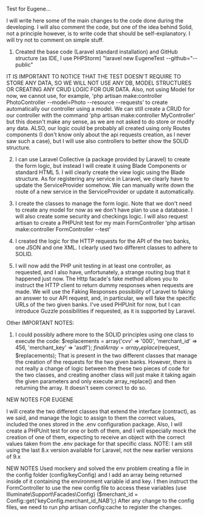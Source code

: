 Test for Eugene...

I will write here some of the main changes to the code done during the developing.
I will also comment the code, but one of the idea behind Solid, not a principle however, is to write code that
should be self-explanatory. I will try not to comment on simple stuff.

1) Created the base code (Laravel standard installation) and GitHub structure (as IDE, I use PHPStorm)
"laravel new EugeneTest --github="--public"

IT IS IMPORTANT TO NOTICE THAT THE TEST DOESN'T REQUIRE TO STORE ANY DATA, SO WE WILL NOT USE ANY DB, MODEL STRUCTURES
OR CREATING ANY CRUD LOGIC FOR OUR DATA.
Also, not using Model for now, we cannot use, for example, 'php artisan make:controller PhotoController --model=Photo --resource --requests'
to create automatically our controller using a model. We can still create a CRUD for our controller with the command
'php artisan make:controller MyController' but this doesn't make any sense, as we are not asked to do store or modify any
data.
ALSO, our logic could be probably all created using only Routes components (I don't know only about the api requests creation, as I never saw such a case),
but I will use also controllers to better show the SOLID structure.

2) I can use Laravel Collective (a package provided by Laravel) to create the form logic, but instead I will create it
using Blade Components or standard HTML 5.
I will clearly create the view logic using the Blade structure.
As for registering any service in Laravel, we clearly have to update the ServiceProvider somehow.
We can manually write down the route of a new service in the ServiceProvider or update it automatically.


3) I create the classes to manage the form logic. Note that we don't need to create any model for now as we don't 
have plan to use a database. I will also create some security and checkings logic. I will also request artisan to create
a PHPUnit test for my main FormController
'php artisan make:controller FormController --test'

4) I created the logic for the HTTP requests for the API of the two banks, one JSON and one XML. I clearly used two different
classes to adhere to SOLID.

5) I will now add the PHP unit testing in at least one controller, as requested, and I also have, unfortunately, a strange 
routing bug that it happened just now.
The Http facade's fake method allows you to instruct the HTTP client to return dummy responses when requests are made. 
We will use the Faking Responses possibility of Laravel to faking an answer to our API request, and, in particular,
we will fake the specific URLs of the two given banks.
I've used PHPUnit for now, but I can introduce Guzzle possibilities if requested, as it is supported by Laravel.

Other IMPORTANT NOTES:
1) I could possibly adhere more to the SOLID principles using one class to execute the code:
   $replacements = array('cvv' => '000', 'merchant_id' => 456, 'merchant_key' => 'asdf');
   $finalArray = array_replace($request, $replacements);
That is present in the two different classes that manage the creation of the requests for the two given banks.
However, there is not really a change of logic between the these two pieces of code for the two classes, and creating
another class will just make it taking again the given parameters and only execute array_replace() and then returning
the array. It doesn't seem correct to do so.

NEW NOTES FOR EUGENE

I will create the two different classes that extend the interface (contract), as we said, and manage the logic to assign
to them the correct values, included the ones stored in the .env configuration package. Also, I will create a PHPUnit test
for one or both of them, and I will especially mock the creation of one of them, expecting to receive an object with the
correct values taken from the .env package for that specific class.
NOTE: I am still using the last 8.x version available for Laravel, not the new earlier versions of 9.x

NEW NOTES
Used mockery and solved the env problem creating a file in the config folder (config/keyConfig) and I add an array being
returned inside of it containing the environment variable id and key. I then instruct the FormController to use the new 
config file to access these variables (use Illuminate\Support\Facades\Config) ($merchant_id = Config::get('keyConfig.merchant_id_NAB');)
After any change to the config files, we need to run php artisan config:cache to register the changes.
